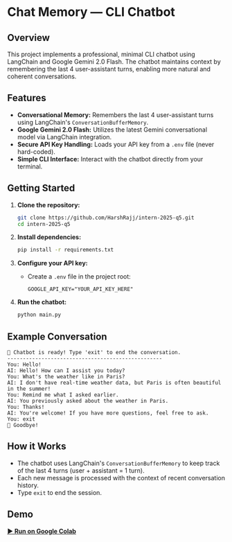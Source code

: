 # Chat Memory — CLI Chatbot
## Overview

This project implements a professional, minimal CLI chatbot using LangChain and Google Gemini 2.0 Flash. The chatbot maintains context by remembering the last 4 user-assistant turns, enabling more natural and coherent conversations.

## Features

- **Conversational Memory:** Remembers the last 4 user-assistant turns using LangChain's `ConversationBufferMemory`.
- **Google Gemini 2.0 Flash:** Utilizes the latest Gemini conversational model via LangChain integration.
- **Secure API Key Handling:** Loads your API key from a `.env` file (never hard-coded).
- **Simple CLI Interface:** Interact with the chatbot directly from your terminal.

## Getting Started

1. **Clone the repository:**
    ```bash
    git clone https://github.com/HarshRajj/intern-2025-q5.git
    cd intern-2025-q5
    ```

2. **Install dependencies:**
    ```bash
    pip install -r requirements.txt
    ```

3. **Configure your API key:**
    - Create a `.env` file in the project root:
      ```
      GOOGLE_API_KEY="YOUR_API_KEY_HERE"
      ```

4. **Run the chatbot:**
    ```bash
    python main.py
    ```

## Example Conversation

```
🤖 Chatbot is ready! Type 'exit' to end the conversation.
--------------------------------------------------
You: Hello!
AI: Hello! How can I assist you today?
You: What's the weather like in Paris?
AI: I don't have real-time weather data, but Paris is often beautiful in the summer!
You: Remind me what I asked earlier.
AI: You previously asked about the weather in Paris.
You: Thanks!
AI: You're welcome! If you have more questions, feel free to ask.
You: exit
🤖 Goodbye!
```

## How it Works

- The chatbot uses LangChain's `ConversationBufferMemory` to keep track of the last 4 turns (user + assistant = 1 turn).
- Each new message is processed with the context of recent conversation history.
- Type `exit` to end the session.

## Demo

[**▶️ Run on Google Colab**](https://colab.research.google.com/drive/1jwyTm7qqOX7D8GYj9EWVZiWwOpuiipgD?usp=sharing)